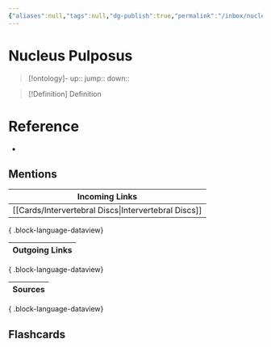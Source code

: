 ```yaml
---
{"aliases":null,"tags":null,"dg-publish":true,"permalink":"/inbox/nucleus-pulposus/","dgPassFrontmatter":true}
---
```


# Nucleus Pulposus

> [!ontology]-
> up:: 
> jump:: 
> down:: 

> [!Definition] Definition
> 

# Reference
- 

## Mentions

| Incoming Links                                          |
| ------------------------------------------------------- |
| [[Cards/Intervertebral Discs\|Intervertebral Discs]] |

{ .block-language-dataview}

| Outgoing Links |
| -------------- |

{ .block-language-dataview}

| Sources |
| ------- |

{ .block-language-dataview}

## Flashcards 
